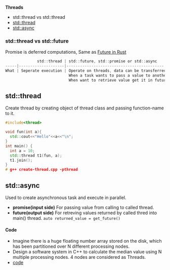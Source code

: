 **Threads**
- std::thread vs std::thread
- [std::thread](#th)
- [std::async](#as)

### std::thread vs std::future
Promise is deferred computations, Same as [Future in Rust](/Languages/Programming_Languages/Rust)
```c
              std::thread | std::future, std::promise or std::async
-----|--------------------|-------------------------------------------
What | Seperate execution | Operate on threads, data can be transferred without locks
                            When a task wants to pass a value to another, it puts the value into a promise
                            When want to retrieve value get it in future
```

<a name=th></a>
## std::thread
Create thread by creating object of thread class and passing function-name to it.
```cpp
#include<thread>

void fun(int a){
  std::cout<<"Hello"<<a<<"\n";
}
int main() { 
  int a = 10;
  std::thread t1(fun, a);
  t1.join();
}
# g++ create-thread.cpp -pthread
```

<a name=as></a>
## std::async
Used to create asynchronous task and execute in parallel.
- **promise(input side)** For passing value from calling to called thread.
- **future(output side)** For retreving values returned by called thred into main() thread. `auto returned_value = get_future()`

#### Code
- Imagine there is a huge floating number array stored on the disk, which has been partitioned over N different processing nodes.
- Design a software system in C++ to calculate the median value using N multiple processing nodes. 4 nodes are considered as Threads.
- [code](/Companies-Coding-Rounds/DisplaySweets/Code/Calculate-Median-using-N-nodes.cpp)
